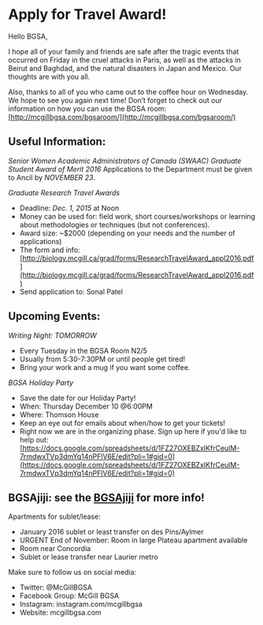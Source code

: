 # Apply for Travel Award!

Hello BGSA,

I hope all of your family and friends are safe after the tragic events that occurred on Friday in the cruel attacks in Paris, as well as the attacks in Beirut and Baghdad, and the natural disasters in Japan and Mexico. Our thoughts are with you all.

Also, thanks to all of you who came out to the coffee hour on Wednesday.  We hope to see you again next time! Don’t forget to check out our information on how you can use the BGSA room:
[http://mcgillbgsa.com/bgsaroom/](http://mcgillbgsa.com/bgsaroom/)

## Useful Information:

*Senior Women Academic Administrators of Canada (SWAAC) Graduate Student Award of Merit 2016*
Applications to the Department must be given to Ancil by _NOVEMBER 23_.

*Graduate Research Travel Awards*

- Deadline: _Dec. 1, 2015_ at Noon
- Money can be used for: field work, short courses/workshops or learning about methodologies or techniques (but not conferences).
- Award size: ~$2000 (depending on your needs and the number of applications)
- The form and info: [http://biology.mcgill.ca/grad/forms/ResearchTravelAward_appl2016.pdf](http://biology.mcgill.ca/grad/forms/ResearchTravelAward_appl2016.pdf)
- Send application to: Sonal Patel
 
 ## Upcoming Events:
 
*Writing Night: TOMORROW*

* Every Tuesday in the BGSA Room N2/5
* Usually from 5:30-7:30PM or until people get tired!
* Bring your work and a mug if you want some coffee.

*BGSA Holiday Party*

- Save the date for our Holiday Party!
- When: Thursday December 10 @6:00PM
- Where: Thomson House
- Keep an eye out for emails about when/how to get your tickets!
- Right now we are in the organizing phase.  Sign up here if you'd like to help out:
[https://docs.google.com/spreadsheets/d/1FZ27OXEBZxIKfrCeulM-7rmdwxTVp3dmYq14nPFlV6E/edit?pli=1#gid=0](https://docs.google.com/spreadsheets/d/1FZ27OXEBZxIKfrCeulM-7rmdwxTVp3dmYq14nPFlV6E/edit?pli=1#gid=0)

## BGSAjiji: see the [BGSAjiji](https://docs.google.com/spreadsheets/d/1s9BcBibvzUni4RXZ90X5_LQtxD_19S6mxys_-VmQ1CM/edit?pli=1#gid=0) for more info!
 
Apartments for sublet/lease:
 
- January 2016 sublet or least transfer on des Pins/Aylmer
- URGENT End of November: Room in large Plateau apartment available 
- Room near Concordia
- Sublet or lease transfer near Laurier metro
 
Make sure to follow us on social media:
* Twitter: @McGillBGSA
* Facebook Group: McGill BGSA
* Instagram: instagram.com/mcgillbgsa 
* Website: mcgillbgsa.com
